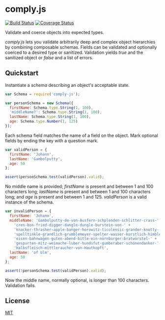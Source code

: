 # comply.js

[![Build Status](https://travis-ci.org/VisibleWorld/comply.js.svg?branch=master)](https://travis-ci.org/VisibleWorld/comply.js)
[![Coverage Status](https://coveralls.io/repos/VisibleWorld/comply.js/badge.svg?branch=master&service=github)](https://coveralls.io/github/VisibleWorld/comply.js?branch=master)

Validate and coerce objects into expected types.

*comply.js* lets you validate arbitrarily deep and complex object hierarchies
by combining composable schemas. Fields can be validated and optionally
coerced to a desired type or sanitized. Validation yields *true* and the
sanitized object or *false* and a list of errors.

## Quickstart

Instantiate a *schema* describing an object's acceptable state.

```js
var Schema = require('comply-js');

var personSchema = new Schema({
  firstName: Schema.type.String(1, 100),
  'middleName?': Schema.type.String(1, 100),
  lastName: Schema.type.String(1, 100),
  age: Schema.type.Number(1, 125)
});
```

Each schema field matches the name of a field on the object. Mark optional
fields by ending the key with a question mark.

```js
var validPerson = {
  firstName: 'Johann',
  lastName: 'Gambolputty',
  age: 50
};

assert(personSchema.test(validPerson).valid);
```

No middle name is provided; _firstName_ is present and between 1 and 100
characters long; _lastName_ is present and between 1 and 100 characters
long; and _age_ is present and between 1 and 125. _validPerson_ is a valid
instance of the schema.

```js
var invalidPerson = {
  firstName: 'Johann',
  middleName: 'Gambolputty-de-von-Ausfern-schplenden-schlitter-crass-' +
    'cren-bon-fried-digger-dangle-dungle-burstein-von-' +
    'knacker-thrasher-apple-banger-horowitz-ticolensic-grander-knotty-' +
    'spelltinkle-grandlich-grumblemeyer-spelter-wasser-kurstlich-himble-' +
    'eisen-bahnwagen-guten-abend-bitte-ein-nürnburger-bratwürstel-' +
    'gespurten-mitz-weimache-luber-hundsfut-gumberaber-schönendanker-' +
    'kalbsfleisch-mittleraucher-von-Hautkopft',
  lastName: 'of Ulm',
  age: 50
};

assert(!personSchema.test(validPerson).valid);
```

Now the middle name, normally optional, is longer than 100 characters.
Validation fails.

## License

  [MIT](LICENSE)
